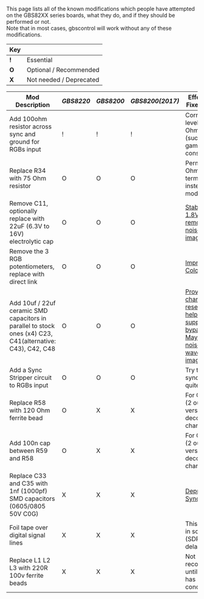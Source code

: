 This page lists all of the known modifications which people have attempted on the GBS82XX series boards, what they do, and if they should be performed or not.   
Note that in most cases, gbscontrol will work without any of these modifications.   

|Key| |
|---|---|
| **!** | Essential |
| **O** | Optional / Recommended |
| **X** | Not needed / Deprecated |````

|Mod Description | _GBS8220_|_GBS8200_ |_GBS8200(2017)_| Effect/Issue Fixed by Mod |
|----------------|----------|---------|---------------|---------------------------|
|Add 100ohm resistor across sync and ground for RGBs input | ! | ! | ! | Corrects sync level for 75 Ohm sources (such as game consoles) |
|Replace R34 with 75 Ohm resistor | O | O | O | Permanent 75 Ohm termination, instead of the mod above |
|Remove C11, optionally replace with 22uF (6.3V to 16V) electrolytic cap| O | O | O | [Stabilizes 1.8V LDO, removes noise from image](https://github.com/ramapcsx2/gbs-control/wiki/GBS-8200-Variants) |
|Remove the 3 RGB potentiometers, replace with direct link |O |O | O| [Improves Colors](https://github.com/ramapcsx2/gbs-control/wiki/RGB-Potentiometers) |
|Add 10uf / 22uf ceramic SMD capacitors in parallel to stock ones (x4) C23, C41(alternative: C43), C42, C48 | O | O | O | [Provide local charge reservoir to help power supply bypassing. May reduce noise and waves in the image](https://github.com/ramapcsx2/gbs-control/wiki/Power-supply-bypass-capacitors) |
|Add a Sync Stripper circuit to RGBs input | O | O | O | Try this if sync is never quite stable |
|Replace R58 with 120 Ohm ferrite bead | O | X | X | For GBS8220 (2 output version); decouples charge pump |
|Add 100n cap between R59 and R58 | O | X | X | For GBS8220 (2 output version); decouples charge pump |
|Replace C33 and C35 with 1nf (1000pf) SMD capacitors (0605/0805 50V C0G)| X|X |X | [Deprecated Sync fix](https://github.com/ramapcsx2/gbs-control/wiki/Sync-on-Green-Capacitor-Replacements) |
|Foil tape over digital signal lines | X | X | X | This was fixed in software (SDRAM delays) |
|Replace L1 L2 L3 with 220R 100v ferrite beads | X | X | X | Not recommended until testing has concluded |